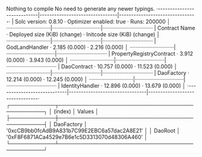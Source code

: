 Nothing to compile
No need to generate any newer typings.
 ·----------------------------|--------------------------------|--------------------------------·
 |  Solc version: 0.8.10      ·  Optimizer enabled: true       ·  Runs: 200000                  │
 ·····························|································|·································
 |  Contract Name             ·  Deployed size (KiB) (change)  ·  Initcode size (KiB) (change)  │
 ·····························|································|·································
 |  GodLandHandler            ·                 2.185 (0.000)  ·                 2.216 (0.000)  │
 ·····························|································|·································
 |  PropertyRegistryContract  ·                 3.912 (0.000)  ·                 3.943 (0.000)  │
 ·····························|································|·································
 |  DaoContract               ·                10.757 (0.000)  ·                11.523 (0.000)  │
 ·····························|································|·································
 |  DaoFactory                ·                12.214 (0.000)  ·                12.245 (0.000)  │
 ·····························|································|·································
 |  IdentityHandler           ·                12.896 (0.000)  ·                13.679 (0.000)  │
 ·----------------------------|--------------------------------|--------------------------------·
┌────────────┬──────────────────────────────────────────────┐
│  (index)   │                    Values                    │
├────────────┼──────────────────────────────────────────────┤
│ DaoFactory │ '0xcCB9bb0fcAdB9A831b7C99E2EBC6a57dac2A8E21' │
│  DaoRoot   │ '0xF8F6871ACa4529e7B6e1c5D3313070d48306A460' │
└────────────┴──────────────────────────────────────────────┘
